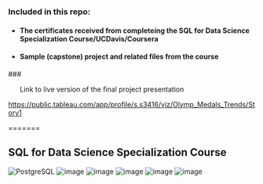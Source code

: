 
### Included in this repo:

#### <ul><li>The certificates received from completeing the SQL for Data Science Specialization Course/UCDavis/Coursera</li></ul>
#### <ul><li>Sample (capstone) project and related files from the course</li></ul>

###<ul>Link to live version of the final project presentation</ul>

https://public.tableau.com/app/profile/s.s3416/viz/Olymp_Medals_Trends/Story1 

=======
## SQL for Data Science Specialization Course

![PostgreSQL](https://a11ybadges.com/badge?logo=postgresql)  ![image](https://github.com/ssoehdata/SQL_for_Data_Science_Specialization_Course/assets/150803481/7fdb4c26-a680-4985-9bc9-39a147d4f8d3) ![image](https://img.shields.io/badge/Microsoft_SQL_Server-CC2927?style=for-the-badge&logo=microsoft-sql-server&logoColor=white) ![image](https://img.shields.io/badge/SQLite-07405E?style=for-the-badge&logo=sqlite&logoColor=white) ![image](https://img.shields.io/badge/Databricks-FF3621?style=for-the-badge&logo=Databricks&logoColor=white) 
![image](https://img.shields.io/badge/Spark%20AR-FF5C83?style=for-the-badge&logo=SparkAR&logoColor=white) 






